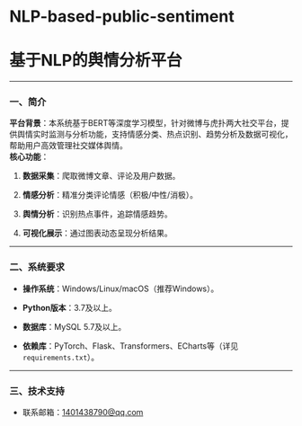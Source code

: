 # NLP-based-public-sentiment
# **基于NLP的舆情分析平台**

---

### **一、简介**

**平台背景**：本系统基于BERT等深度学习模型，针对微博与虎扑两大社交平台，提供舆情实时监测与分析功能，支持情感分类、热点识别、趋势分析及数据可视化，帮助用户高效管理社交媒体舆情。  
**核心功能**：

1. **数据采集**：爬取微博文章、评论及用户数据。
  
2. **情感分析**：精准分类评论情感（积极/中性/消极）。
  
3. **舆情分析**：识别热点事件，追踪情感趋势。
  
4. **可视化展示**：通过图表动态呈现分析结果。
  

---

### **二、系统要求**

- **操作系统**：Windows/Linux/macOS（推荐Windows）。
  
- **Python版本**：3.7及以上。
  
- **数据库**：MySQL 5.7及以上。
  
- **依赖库**：PyTorch、Flask、Transformers、ECharts等（详见`requirements.txt`）。
  

---

### **三、技术支持**

- 联系邮箱：[1401438790@qq.com](https://1401438790@qq.com/)
